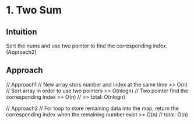 # 1. Two Sum

## Intuition
Sort the nums and use two pointer to find the corresponding index. (Approach2)

## Approach
// Approach1
// New array stors number and index at the same time >> O(n)
// Sort array in order to use two pointers >> O(nlogn)
// Two pointer find the corresponding index >> O(n)
// >> total: O(nlogn)

// Approach2
// For loop to store remaining data into the map, return the corresponding index when the remaining number exist >> O(n)
// total: O(n)